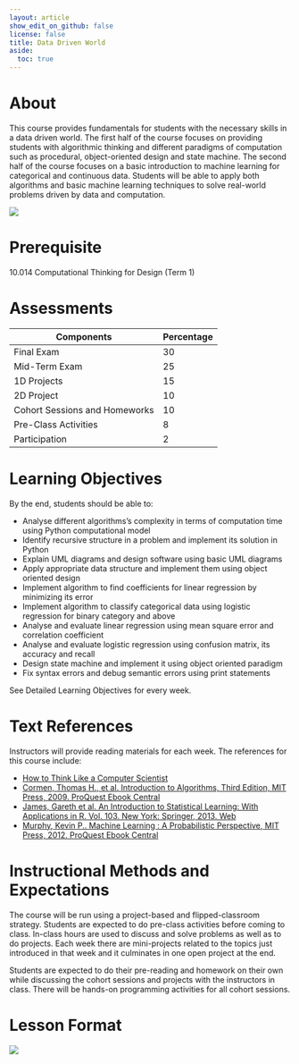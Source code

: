 ```yaml
---
layout: article
show_edit_on_github: false
license: false
title: Data Driven World
aside:
  toc: true
---
```


# About

This course provides fundamentals for students with the necessary skills in a data driven world. The first half of the course focuses on providing students with algorithmic thinking and different paradigms of computation such as procedural, object-oriented design and state machine. The second half of the course focuses on a basic introduction to machine learning for categorical and continuous data. Students will be able to apply both algorithms and basic machine learning techniques to solve real-world problems driven by data and computation. 

![](https://www.dropbox.com/s/szxzxabwxcxguzm/course_overview.png?raw=1)

# Prerequisite	

10.014 Computational Thinking for Design (Term 1)

# Assessments

| Components                    | Percentage |
|-------------------------------|------------|
| Final Exam                    | 30         |
| Mid-Term Exam                 | 25         |
| 1D Projects                   | 15         |
| 2D Project                    | 10         |
| Cohort Sessions and Homeworks | 10         |
| Pre-Class Activities          | 8          |
| Participation                 | 2          |

# Learning Objectives

By the end, students should be able to:

- Analyse different algorithms’s complexity in terms of computation time using Python computational model
- Identify recursive structure in a problem and implement its solution in Python
- Explain UML diagrams and design software using basic UML diagrams
- Apply appropriate data structure and implement them using object oriented design
- Implement algorithm to find coefficients for linear regression by minimizing its error
- Implement algorithm to classify categorical data using logistic regression for binary category and above
- Analyse and evaluate linear regression using mean square error and correlation coefficient
- Analyse and evaluate logistic regression using confusion matrix, its accuracy and recall 
- Design state machine and implement it using object oriented paradigm 	
- Fix syntax errors and debug semantic errors using print statements

See Detailed Learning Objectives for every week.

# Text References

Instructors will provide reading materials for each week. The references for this course include:
- [How to Think Like a Computer Scientist](https://runestone.academy/runestone/books/published/thinkcspy/index.html)
- [Cormen, Thomas H., et al. Introduction to Algorithms, Third Edition, MIT Press, 2009. ProQuest Ebook Central](https://ebookcentral.proquest.com/lib/sutd/detail.action?docID=3339142)
- [James, Gareth et al. An Introduction to Statistical Learning: With Applications in R. Vol. 103. New York: Springer, 2013. Web](https://sutd.primo.exlibrisgroup.com/permalink/65SUTD_INST/1gbmki4/cdi_askewsholts_vlebooks_9781461471387)
- [Murphy, Kevin P.. Machine Learning : A Probabilistic Perspective, MIT Press, 2012. ProQuest Ebook Central](https://ebookcentral.proquest.com/lib/sutd/detail.action?docID=3339490)

# Instructional Methods and Expectations

The course will be run using a project-based and flipped-classroom strategy. Students are expected to do pre-class activities before coming to class. In-class hours are used to discuss and solve problems as well as to do projects. Each week there are mini-projects related to the topics just introduced in that week and it culminates in one open project at the end. 

Students are expected to do their pre-reading and homework on their own while discussing the cohort sessions and projects with the instructors in class. There will be hands-on programming activities for all cohort sessions. 

# Lesson Format

![](https://www.dropbox.com/s/7513g6sqwu82oy4/lesson_format.png?raw=1)


